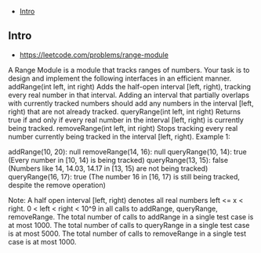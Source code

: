 - [Intro](#intro)

## Intro

- https://leetcode.com/problems/range-module

A Range Module is a module that tracks ranges of numbers. Your task is to design and implement the following interfaces in an efficient manner.
addRange(int left, int right) Adds the half-open interval [left, right), tracking every real number in that interval.  Adding an interval that partially overlaps with currently tracked numbers should add any numbers in the interval [left, right) that are not already tracked.
queryRange(int left, int right) Returns true if and only if every real number in the interval [left, right)
 is currently being tracked.
removeRange(int left, int right) Stops tracking every real number currently being tracked in the interval [left, right).
Example 1:

addRange(10, 20): null
removeRange(14, 16): null
queryRange(10, 14): true (Every number in [10, 14) is being tracked)
queryRange(13, 15): false (Numbers like 14, 14.03, 14.17 in [13, 15) are not being tracked)
queryRange(16, 17): true (The number 16 in [16, 17) is still being tracked, despite the remove operation)

Note:
A half open interval [left, right) denotes all real numbers left <= x < right.
0 < left < right < 10^9 in all calls to addRange, queryRange, removeRange.
The total number of calls to addRange in a single test case is at most 1000.
The total number of calls to queryRange in a single test case is at most 5000.
The total number of calls to removeRange in a single test case is at most 1000.
